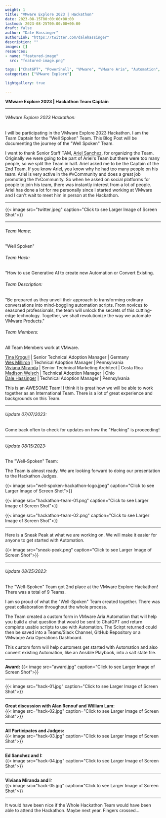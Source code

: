 ```yaml
---
weight: 1
title: "VMware Explore 2023 | Hackathon"
date: 2023-08-15T00:00:00+00:00
lastmod: 2023-08-25T00:00:00+00:00
draft: false
author: "Dale Hassinger"
authorLink: "https://twitter.com/dalehassinger"
description: ""
images: []
resources:
- name: "featured-image"
  src: "featured-image.png"

tags: ["ChatGPT", "PowerShell", "VMware", "VMware Aria", "Automation", "VMware Explore 2023"]
categories: ["VMware Explore"]

lightgallery: true

---
```


**VMware Explore 2023 | Hackathon Team Captain**

<!--more-->

---

###### VMware Explore 2023 Hackathon:  

I will be participating in the VMware Explore 2023 Hackathon. I am the Team Captain for the "Well Spoken" Team. This Blog Post will be documenting the journey of the "Well Spoken" Team.  

I want to thank Senior Staff TAM, [Ariel Sanchez](https://twitter.com/arielsanchezmor), for organizing the Team. Originally we were going to be part of Ariel's Team but there were too many people, so we split the Team in half. Ariel asked me to be the Captain of the 2nd Team. If you know Ariel, you know why he had too many people on his team.  Ariel is very active in the #vCommunity and does a great job promoting the #vCommunity. So when he asked on social platforms for people to join his team, there was instantly interest from a lot of people. Ariel has done a lot for me personally since I started working at VMware and I can't wait to meet him in person at the Hackathon.  

---

{{< image src="twitter.jpeg" caption="Click to see Larger Image of Screen Shot">}}  

--- 

###### Team Name:  
"Well Spoken"  

###### Team Hack:
"How to use Generative AI to create new Automation or Convert Existing.

###### Team Description:  
"Be prepared as they unveil their approach to transforming ordinary conversations into mind-boggling automation scripts. From novices to seasoned professionals, the team will unlock the secrets of this cutting-edge technology. Together, we shall revolutionize the way we automate VMware Products."  

###### Team Members:  

All Team Members work at VMware.  

[Tina Krogull](https://www.linkedin.com/in/tinakrogull/) | Senior Technical Adoption Manager | Germany  
[Wes Milliron](https://www.linkedin.com/in/wesmilliron/) | Technical Adoption Manager | Pennsylvania  
[Viviana Miranda](https://www.linkedin.com/in/viviana-miranda-cubero/) | Senior Technical Marketing Architect | Costa Rica  
[Madison Welsch](https://www.linkedin.com/in/madisonwelsch/) | Technical Adoption Manager | Ohio  
[Dale Hassinger](https://www.linkedin.com/in/dale-hassinger-5712301b/) | Technical Adoption Manager | Pennsylvania  

This is an AWESOME Team! I think it is great how we will be able to work together as an International Team. There is a lot of great experience and backgrounds on this Team.

---

###### Update 07/07/2023:
Come back often to check for updates on how the "Hacking" is proceeding!

---

###### Update 08/15/2023:

The "Well-Spoken" Team:  

The Team is almost ready. We are looking forward to doing our presentation to the Hackathon Judges.

{{< image src="well-spoken-hackathon-logo.jpeg" caption="Click to see Larger Image of Screen Shot">}}  

{{< image src="hackathon-team-01.png" caption="Click to see Larger Image of Screen Shot">}}  

{{< image src="hackathon-team-02.png" caption="Click to see Larger Image of Screen Shot">}}  

---

Here is a Sneak Peak at what we are working on. We will make it easier for anyone to get started with Automation.

{{< image src="sneak-peak.png" caption="Click to see Larger Image of Screen Shot">}}  

---

###### Update 08/25/2023:

The "Well-Spoken" Team got 2nd place at the VMware Explore Hackathon! There was a total of 9 Teams.  

I am so proud of what the "Well-Spoken" Team created together. There was great collaboration throughout the whole process.  

The Team created a custom form in VMware Aria Automation that will help you build a chat question that would be sent to ChatGPT and return complete usable scripts to use with Automation.  The Scirpt returned could then be saved into a Teams/Slack Channel, GitHub Repository or a VMwaqre Aria Operations Dashboard.  

This custom form will help customers get started with Automation and also convert existing Automation, like an Ansible Playbook, into a salt state file.  

---

**Award:**
{{< image src="award.jpg" caption="Click to see Larger Image of Screen Shot">}}  

---

{{< image src="hack-01.jpg" caption="Click to see Larger Image of Screen Shot">}}  

---

**Great discussion with Alan Renouf and William Lam:**  
{{< image src="hack-02.jpg" caption="Click to see Larger Image of Screen Shot">}}  

---
**All Participates and Judges:**  
{{< image src="hack-03.jpg" caption="Click to see Larger Image of Screen Shot">}}  

---

**Ed Sanchez and I:**  
{{< image src="hack-04.jpg" caption="Click to see Larger Image of Screen Shot">}}  

---

**Viviana Miranda and I:**  
{{< image src="hack-05.jpg" caption="Click to see Larger Image of Screen Shot">}}  

---

It would have been nice if the Whole Hackathon Team would have been able to attend the Hackathon. Maybe next year. Fingers crossed...